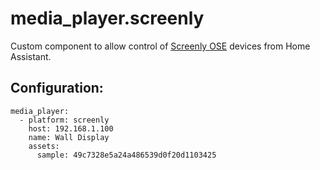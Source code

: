 # media_player.screenly
Custom component to allow control of [Screenly OSE](https://www.screenly.io/ose/) devices from Home Assistant. 

## Configuration:
```
media_player:
  - platform: screenly
    host: 192.168.1.100
    name: Wall Display
    assets:
      sample: 49c7328e5a24a486539d0f20d1103425
```
